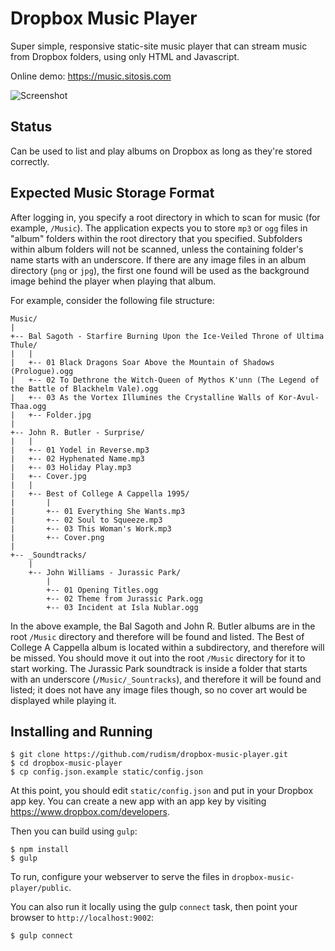 # Dropbox Music Player

Super simple, responsive static-site music player that can stream music from Dropbox folders, using only HTML and Javascript.

Online demo: https://music.sitosis.com

![Screenshot](http://i.imgur.com/pcoP8aL.png)

## Status

Can be used to list and play albums on Dropbox as long as they're stored correctly.

## Expected Music Storage Format

After logging in, you specify a root directory in which to scan for music (for example, `/Music`). The application expects you to store `mp3` or `ogg` files in "album" folders within the root directory that you specified. Subfolders within album folders will not be scanned, unless the containing folder's name starts with an underscore. If there are any image files in an album directory (`png` or `jpg`), the first one found will be used as the background image behind the player when playing that album.

For example, consider the following file structure:

```
Music/
|
+-- Bal Sagoth - Starfire Burning Upon the Ice-Veiled Throne of Ultima Thule/
|   |
|   +-- 01 Black Dragons Soar Above the Mountain of Shadows (Prologue).ogg
|   +-- 02 To Dethrone the Witch-Queen of Mythos K'unn (The Legend of the Battle of Blackhelm Vale).ogg
|   +-- 03 As the Vortex Illumines the Crystalline Walls of Kor-Avul-Thaa.ogg
|   +-- Folder.jpg
|
+-- John R. Butler - Surprise/
|   |
|   +-- 01 Yodel in Reverse.mp3
|   +-- 02 Hyphenated Name.mp3
|   +-- 03 Holiday Play.mp3
|   +-- Cover.jpg
|   |
|   +-- Best of College A Cappella 1995/
|       |
|       +-- 01 Everything She Wants.mp3
|       +-- 02 Soul to Squeeze.mp3
|       +-- 03 This Woman's Work.mp3
|       +-- Cover.png
|       
+-- _Soundtracks/
    |
    +-- John Williams - Jurassic Park/
        |
        +-- 01 Opening Titles.ogg
        +-- 02 Theme from Jurassic Park.ogg
        +-- 03 Incident at Isla Nublar.ogg
```

In the above example, the Bal Sagoth and John R. Butler albums are in the root `/Music` directory and therefore will be found and listed. The Best of College A Cappella album is located within a subdirectory, and therefore will be missed. You should move it out into the root `/Music` directory for it to start working. The Jurassic Park soundtrack is inside a folder that starts with an underscore (`/Music/_Sountracks`), and therefore it will be found and listed; it does not have any image files though, so no cover art would be displayed while playing it.

## Installing and Running

```
$ git clone https://github.com/rudism/dropbox-music-player.git
$ cd dropbox-music-player
$ cp config.json.example static/config.json
```

At this point, you should edit `static/config.json` and put in your Dropbox app key. You can create a new app with an app key by visiting https://www.dropbox.com/developers.

Then you can build using `gulp`:

```
$ npm install
$ gulp
```

To run, configure your webserver to serve the files in `dropbox-music-player/public`.

You can also run it locally using the gulp `connect` task, then point your browser to `http://localhost:9002`:

```
$ gulp connect
```
